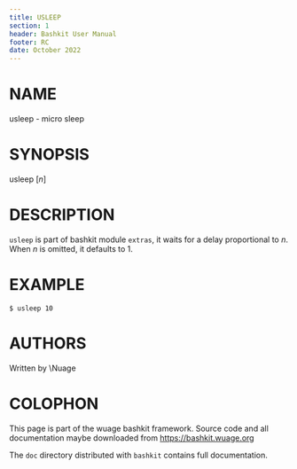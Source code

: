 ```yaml
---
title: USLEEP
section: 1
header: Bashkit User Manual
footer: RC
date: October 2022
---
```


# NAME

usleep - micro sleep

# SYNOPSIS

usleep [*n*]

# DESCRIPTION

`usleep` is part of bashkit module `extras`, it waits for a delay
proportional to *n*. When *n* is omitted, it defaults to 1.

# EXAMPLE
    $ usleep 10

# AUTHORS
Written by \\Nuage

# COLOPHON
This page is part of the wuage bashkit framework. Source code and all
documentation maybe downloaded from <https://bashkit.wuage.org>

The `doc` directory distributed with `bashkit` contains full documentation.
